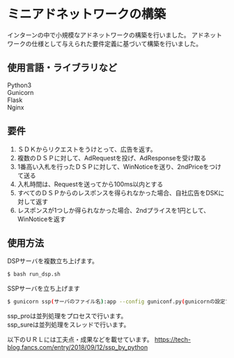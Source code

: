 # ミニアドネットワークの構築
インターンの中で小規模なアドネットワークの構築を行いました。
アドネットワークの仕様として与えられた要件定義に基づいて構築を行いました。

## 使用言語・ライブラリなど
Python3  
Gunicorn  
Flask  
Nginx  


## 要件
1.  ＳＤＫからリクエストをうけとって、広告を返す。
1.  複数のＤＳＰに対して、AdRequestを投げ、AdResponseを受け取る
1.  1番高い入札を行ったＤＳＰに対して、WinNoticeを送り、2ndPriceをつけて送る
1.  入札時間は、Requestを送ってから100ms以内とする
1.  すべてのＤＳＰからのレスポンスを得られなかった場合、自社広告をDSKに対して返す
1.  レスポンスが1つしか得られなかった場合、2ndプライスを1円として、WinNoticeを返す


## 使用方法
DSPサーバを複数立ち上げます。
```bash
$ bash run_dsp.sh
```
SSPサーバを立ち上げます
```bash
$ gunicorn ssp(サーバのファイル名):app --config guniconf.py(gunicornの設定ファイル)　
```
ssp_proは並列処理をプロセスで行います。  
ssp_sureは並列処理をスレッドで行います。

以下のＵＲＬには工夫点・成果などを載せています。
https://tech-blog.fancs.com/entry/2018/09/12/ssp_by_python

